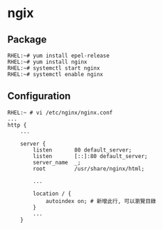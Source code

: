 # ngix #


## Package ##

	RHEL:~# yum install epel-release
	RHEL:~# yum install nginx
	RHEL:~# systemctl start nginx
	RHEL:~# systemctl enable nginx


## Configuration ##

```
RHEL:~ # vi /etc/nginx/nginx.conf
...
http {
	...

	server {
		listen       80 default_server;
		listen       [::]:80 default_server;
		server_name  _;
		root         /usr/share/nginx/html;
	
		...

		location / {
			autoindex on; # 新增此行, 可以瀏覽目錄
		}
		...
	}
```